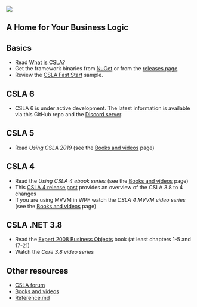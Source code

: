 ![](https://github.com/MarimerLLC/csla/raw/main/Support/Logos/csla%20win8_mid.png)

## A Home for Your Business Logic

Basics
------
* Read [What is CSLA](What-is-CSLA-.NET.md)?
* Get the framework binaries from [NuGet](http://nuget.org/packages?q=csla) or from the [releases page](https://github.com/MarimerLLC/csla/releases).
* Review the [CSLA Fast Start](https://github.com/MarimerLLC/csla/tree/master/Samples/CslaFastStart) sample.

CSLA 6
------
 * CSLA 6 is under active development. The latest information is available via this GitHub repo and the [Discord server](https://discord.gg/9ahKjb7ccf).
 
CSLA 5
------
 * Read _Using CSLA 2019_ (see the [Books and videos](Books-and-videos.md) page)

CSLA 4
------
 * Read the _Using CSLA 4 ebook series_ (see the [Books and videos](Books-and-videos.md) page)
 * This [CSLA 4 release post](http://www.lhotka.net/weblog/CSLA4Release.aspx) provides an overview of the CSLA 3.8 to 4 changes
* If you are using MVVM in WPF watch the _CSLA 4 MVVM video series_ (see the [Books and videos](Books-and-videos.md) page)

CSLA .NET 3.8
-------------
 * Read the [Expert 2008 Business Objects](http://www.amazon.com/Expert-C-2008-Business-Objects/dp/1430210192) book (at least chapters 1-5 and 17-21)
 * Watch the _Core 3.8 video series_

Other resources
---------------
* [CSLA forum](https://github.com/marimerllc/cslaforum)
* [Books and videos](Books-and-videos.md)
* [Reference.md](Reference.md)
